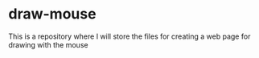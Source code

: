 # draw-mouse
This is a repository where I will store the files for creating a web page for drawing with the mouse
